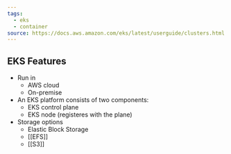 ```yaml
---
tags:
  - eks
  - container
source: https://docs.aws.amazon.com/eks/latest/userguide/clusters.html‬
---
```

## EKS Features
- Run in
	- AWS cloud
	- On-premise
- An EKS platform consists of two components:
	- EKS control plane
	- EKS node (registeres with the plane)
- Storage options
	- Elastic Block Storage
	- [[EFS]]
	- [[S3]]




‬
‭
